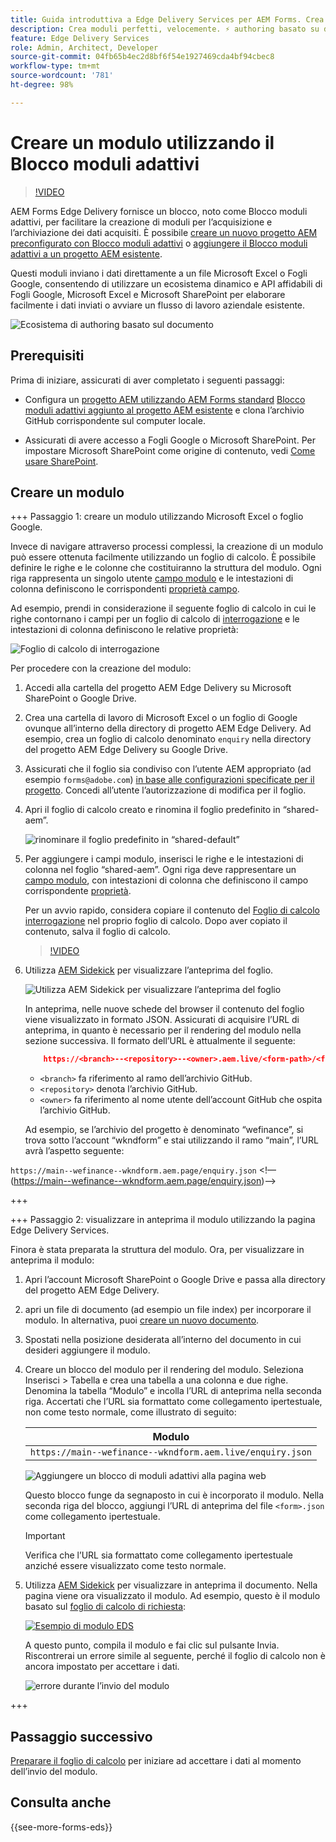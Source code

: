 ```yaml
---
title: Guida introduttiva a Edge Delivery Services per AEM Forms. Crea un modulo.
description: Crea moduli perfetti, velocemente. ⚡ authoring basato su documento di AEM Forms Edge Delivery = velocità sorprendente e moduli compatibili con SEO per utenti e motori di ricerca più felici.
feature: Edge Delivery Services
role: Admin, Architect, Developer
source-git-commit: 04fb65b4ec2d8bf6f54e1927469cda4bf94cbec8
workflow-type: tm+mt
source-wordcount: '781'
ht-degree: 98%

---
```


# Creare un modulo utilizzando il Blocco moduli adattivi

>[!VIDEO](https://video.tv.adobe.com/v/3427881?quality=12&learn=on)

AEM Forms Edge Delivery fornisce un blocco, noto come Blocco moduli adattivi, per facilitare la creazione di moduli per l’acquisizione e l’archiviazione dei dati acquisiti. È possibile [creare un nuovo progetto AEM preconfigurato con Blocco moduli adattivi](/help/edge/docs/forms/tutorial.md#create-a-new-aem-project-pre-configured-with-adaptive-forms-block) o [aggiungere il Blocco moduli adattivi a un progetto AEM esistente](/help/edge/docs/forms/tutorial.md#add-adaptive-forms-block-to-your-existing-aem-project).

Questi moduli inviano i dati direttamente a un file Microsoft Excel o Fogli Google, consentendo di utilizzare un ecosistema dinamico e API affidabili di Fogli Google, Microsoft Excel e Microsoft SharePoint per elaborare facilmente i dati inviati o avviare un flusso di lavoro aziendale esistente.

![Ecosistema di authoring basato sul documento](/help/edge/assets/document-based-authoring-workflow-create-form.png)


## Prerequisiti

Prima di iniziare, assicurati di aver completato i seguenti passaggi:

* Configura un [progetto AEM utilizzando AEM Forms standard](/help/edge/docs/forms/tutorial.md#create-a-new-aem-project-pre-configured-with-adaptive-forms-block) [Blocco moduli adattivi aggiunto al progetto AEM esistente](/help/edge/docs/forms/tutorial.md#add-adaptive-forms-block-to-your-existing-aem-project) e clona l’archivio GitHub corrispondente sul computer locale.
<!--In this document, the local folder of your Edge Delivery Services (EDS) project is referred as `[EDS Project repository]`.  -->
* Assicurati di avere accesso a Fogli Google o Microsoft SharePoint. Per impostare Microsoft SharePoint come origine di contenuto, vedi [Come usare SharePoint](https://www.aem.live/docs/setup-customer-sharepoint).



## Creare un modulo

<!--
+++ Step 1: Add the Adaptive Forms Block to your Edge Delivery Services (EDS) project.

The Adaptive  empowers users to create forms for an Edge Delivery Service Site. However, this block isn't included in the default AEM boilerplate (used to create an Edge Delivery Services project). To seamlessly integrate the Adaptive Forms Block into your Edge Delivery Services project:

1. **Clone the Adaptive Forms Block repository**: Clone the [Adaptive Forms Block repository](https://github.com/adobe-rnd/form-block) on your local machine. It contains the code to render the form on an EDS webpage. In this document, the local folder of your Forms Block repository is referred as `[Adaptive Forms Block repository]`.
2. **Locate the Adaptive Forms Block Repository:** Access the [Adaptive Forms Block repository]/blocks/src folder and copy its content. 

3. on your local machine and copy the `form` folder. 
4. **Paste the Adaptive Forms Block's code into your EDS Project:**
Navigate to the [EDS Project repository]/blocks/ folder on your local machine and create a 'form' folder. Paste the `[Adaptive Forms Block repository]/blocks/src content`, copied in perevious step to the `[EDS Project repository]/blocks/form` folder.
1. **Commit Changes to GitHub:** Check in the `[EDS Project repository]/blocks/form` folder and its underlying files to your Edge Delivery Services project on GitHub.

After completing these steps, the Adaptive Forms Block is successfully added to your Edge Delivery Services (EDS) project repository on GitHub. You can now create and add forms to a EDS Sites page.
 

**Troubleshooting GitHub build issues**

Ensure a smooth GitHub build process by addressing potential issues:

* **Resolve Module Path Error:**
    If you encounter the error "Unable to resolve path to module "'../../scripts/lib-franklin.js'", navigate to the [EDS Project]/blocks/forms/form.js file. Update the import statement by replacing the lib-franklin.js file with the aem.js file.

* **Handle Linting Errors:**
    Should you come across any linting errors, you can bypass them. Open the [EDS Project]/package.json file and modify the "lint" script from "lint": "npm run lint:js && npm run lint:css" to "lint": "echo 'skipping linting for now'". Save the file and commit the changes to your GitHub project. -->

+++ Passaggio 1: creare un modulo utilizzando Microsoft Excel o foglio Google.

Invece di navigare attraverso processi complessi, la creazione di un modulo può essere ottenuta facilmente utilizzando un foglio di calcolo. È possibile definire le righe e le colonne che costituiranno la struttura del modulo. Ogni riga rappresenta un singolo utente [campo modulo](/help/edge/docs/forms/form-components.md#available-components) e le intestazioni di colonna definiscono le corrispondenti [proprietà campo](/help/edge/docs/forms/form-components.md#components-properties).

Ad esempio, prendi in considerazione il seguente foglio di calcolo in cui le righe contornano i campi per un foglio di calcolo di [interrogazione](/help/edge/assets/enquiry.xlsx) e le intestazioni di colonna definiscono le relative proprietà:

![Foglio di calcolo di interrogazione](/help/edge/assets/enquiry-form-spreadsheet.png)

Per procedere con la creazione del modulo:

1. Accedi alla cartella del progetto AEM Edge Delivery su Microsoft SharePoint o Google Drive.

1. Crea una cartella di lavoro di Microsoft Excel o un foglio di Google ovunque all’interno della directory di progetto AEM Edge Delivery. Ad esempio, crea un foglio di calcolo denominato `enquiry` nella directory del progetto AEM Edge Delivery su Google Drive.

   <!-- ![Sample Content on Google Drive](/help/edge/assets/upload-sample-files-to-your-content-folder.png)-->

1. Assicurati che il foglio sia condiviso con l’utente AEM appropriato (ad esempio `forms@adobe.com`) [in base alle configurazioni specificate per il progetto](https://www.aem.live/docs/setup-customer-sharepoint). Concedi all’utente l’autorizzazione di modifica per il foglio.

1. Apri il foglio di calcolo creato e rinomina il foglio predefinito in “shared-aem”.

   ![rinominare il foglio predefinito in “shared-default”](/help/edge/assets/rename-sheet-to-shared-default.png)

1. Per aggiungere i campi modulo, inserisci le righe e le intestazioni di colonna nel foglio “shared-aem”. Ogni riga deve rappresentare un [campo modulo](/help/edge/docs/forms/form-components.md#available-components), con intestazioni di colonna che definiscono il campo corrispondente [proprietà](/help/edge/docs/forms/form-components.md#components-properties).


   Per un avvio rapido, considera copiare il contenuto del [Foglio di calcolo interrogazione](/help/edge/assets/enquiry.xlsx) nel proprio foglio di calcolo. Dopo aver copiato il contenuto, salva il foglio di calcolo.

   >[!VIDEO](https://video.tv.adobe.com/v/3427468?quality=12&learn=on)


1. Utilizza [AEM Sidekick](https://www.aem.live/developer/tutorial#preview-and-publish-your-content) per visualizzare l’anteprima del foglio.

   ![Utilizza AEM Sidekick per visualizzare l’anteprima del foglio](/help/edge/assets/preview-form.png)

   In anteprima, nelle nuove schede del browser il contenuto del foglio viene visualizzato in formato JSON. Assicurati di acquisire l’URL di anteprima, in quanto è necessario per il rendering del modulo nella sezione successiva. Il formato dell’URL è attualmente il seguente:


   ```JSON
       https://<branch>--<repository>--<owner>.aem.live/<form-path>/<form-file-name>.json
   ```

   * `<branch>` fa riferimento al ramo dell’archivio GitHub.
   * `<repository>` denota l’archivio GitHub.
   * `<owner>` fa riferimento al nome utente dell’account GitHub che ospita l’archivio GitHub.

   Ad esempio, se l’archivio del progetto è denominato “wefinance”, si trova sotto l’account “wkndform” e stai utilizzando il ramo “main”, l’URL avrà l’aspetto seguente:

`https://main--wefinance--wkndform.aem.page/enquiry.json`
&lt;!—(https://main--wefinance--wkndform.aem.page/enquiry.json)-->


+++

+++ Passaggio 2: visualizzare in anteprima il modulo utilizzando la pagina Edge Delivery Services.


Finora è stata preparata la struttura del modulo. Ora, per visualizzare in anteprima il modulo:

1. Apri l’account Microsoft SharePoint o Google Drive e passa alla directory del progetto AEM Edge Delivery.



1. apri un file di documento (ad esempio un file index) per incorporare il modulo. In alternativa, puoi [creare un nuovo documento](/help/edge/assets/enquiry-form.docx).

1. Spostati nella posizione desiderata all’interno del documento in cui desideri aggiungere il modulo.

1. Creare un blocco del modulo per il rendering del modulo. Seleziona Inserisci > Tabella e crea una tabella a una colonna e due righe. Denomina la tabella “Modulo” e incolla l’URL di anteprima nella seconda riga. Accertati che l’URL sia formattato come collegamento ipertestuale, non come testo normale, come illustrato di seguito:

   | Modulo |
   |---|
   | `https://main--wefinance--wkndform.aem.live/enquiry.json` |


   ![Aggiungere un blocco di moduli adattivi alla pagina web](/help/edge/assets/enquiry-doc-to-embed-form.png)

   Questo blocco funge da segnaposto in cui è incorporato il modulo. Nella seconda riga del blocco, aggiungi l’URL di anteprima del file `<form>.json` come collegamento ipertestuale.

   >[!IMPORTANT]
   >
   >
   > Verifica che l’URL sia formattato come collegamento ipertestuale anziché essere visualizzato come testo normale.


1. Utilizza [AEM Sidekick](https://www.aem.live/developer/tutorial#preview-and-publish-your-content) per visualizzare in anteprima il documento. Nella pagina viene ora visualizzato il modulo. Ad esempio, questo è il modulo basato sul [foglio di calcolo di richiesta](/help/edge/assets/enquiry-form.docx):


   [![Esempio di modulo EDS](/help/edge/assets/updated-form.png)](https://main--wefinance--wkndform.aem.page/enquiry-form)

   A questo punto, compila il modulo e fai clic sul pulsante Invia. Riscontrerai un errore simile al seguente, perché il foglio di calcolo non è ancora impostato per accettare i dati.

   ![errore durante l’invio del modulo](/help/edge/assets/form-error.png)

+++


## Passaggio successivo

[Preparare il foglio di calcolo](/help/edge/docs/forms/submit-forms.md) per iniziare ad accettare i dati al momento dell’invio del modulo.


## Consulta anche

{{see-more-forms-eds}}
